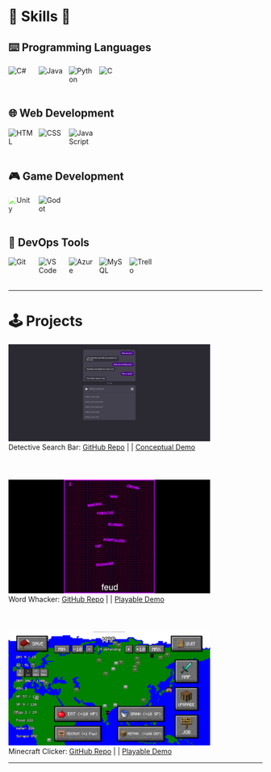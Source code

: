 # 👾 Skills 👾

## ⌨️ Programming Languages
<img align="left" alt="C#" width="50px" style="padding-right:10px;" src="https://cdn.jsdelivr.net/gh/devicons/devicon@latest/icons/csharp/csharp-original.svg" />
<img align="left" alt="Java" width="50px" style="padding-right:10px;" src="https://cdn.jsdelivr.net/gh/devicons/devicon@latest/icons/java/java-original.svg" />
<img align="left" alt="Python" width="50px" style="padding-right:10px;" src="https://cdn.jsdelivr.net/gh/devicons/devicon@latest/icons/python/python-original.svg" />
<img align="left" alt="C" width="50px" style="padding-right:10px;" src="https://cdn.jsdelivr.net/gh/devicons/devicon@latest/icons/c/c-original.svg" />
<br><br><br>

## 🌐 Web Development
<img align="left" alt="HTML" width="50px" style="padding-right:10px;" src="https://cdn.jsdelivr.net/gh/devicons/devicon@latest/icons/html5/html5-original.svg" />
<img align="left" alt="CSS" width="50px" style="padding-right:10px;" src="https://cdn.jsdelivr.net/gh/devicons/devicon@latest/icons/css3/css3-original.svg" />
<img align="left" alt="JavaScript" width="50px" style="padding-right:10px;" src="https://cdn.jsdelivr.net/gh/devicons/devicon@latest/icons/javascript/javascript-original.svg" />
<br><br><br>

## 🎮 Game Development
<img align="left" alt="Unity" width="50px" style="padding-right:10px; filter:brightness(1.5);" src="https://cdn.jsdelivr.net/gh/devicons/devicon@latest/icons/unity/unity-original.svg" />
<img align="left" alt="Godot" width="50px" style="padding-right:10px;" src="https://cdn.jsdelivr.net/gh/devicons/devicon@latest/icons/godot/godot-original.svg" />
<br><br><br>

## 🧰 DevOps Tools
<img align="left" alt="Git" width="50px" style="padding-right:10px;" src="https://cdn.jsdelivr.net/gh/devicons/devicon@latest/icons/git/git-original.svg" />
<img align="left" alt="VS Code" width="50px" style="padding-right:10px;" src="https://cdn.jsdelivr.net/gh/devicons/devicon@latest/icons/vscode/vscode-original.svg" />
<img align="left" alt="Azure" width="50px" style="padding-right:10px;" src="https://cdn.jsdelivr.net/gh/devicons/devicon@latest/icons/azure/azure-original.svg" />
<img align="left" alt="MySQL" width="50px" style="padding-right:10px;" src="https://cdn.jsdelivr.net/gh/devicons/devicon@latest/icons/mysql/mysql-original.svg" />
<img align="left" alt="Trello" width="50px" style="padding-right:10px;" src="https://cdn.jsdelivr.net/gh/devicons/devicon@latest/icons/trello/trello-original.svg" />
<br><br><br>

<!-- ## 💻 Random
<img align="left" alt="Windows" width="50px" style="padding-right:10px;" src="https://cdn.jsdelivr.net/gh/devicons/devicon@latest/icons/windows11/windows11-original.svg" />
<img align="left" alt="Linux" width="50px" style="padding-right:10px;" src="https://cdn.jsdelivr.net/gh/devicons/devicon@latest/icons/linux/linux-original.svg" />
<img align="left" alt="Chrome" width="50px" style="padding-right:10px;" src="https://cdn.jsdelivr.net/gh/devicons/devicon@latest/icons/chrome/chrome-original.svg" />
<img align="left" alt="Firefox" width="50px" style="padding-right:10px;" src="https://cdn.jsdelivr.net/gh/devicons/devicon@latest/icons/firefox/firefox-original.svg" />
<img align="left" alt="Canva" width="50px" style="padding-right:10px;" src="https://cdn.jsdelivr.net/gh/devicons/devicon@latest/icons/canva/canva-original.svg" />
<img align="left" alt="Confluence" width="50px" style="padding-right:10px;" src="https://cdn.jsdelivr.net/gh/devicons/devicon@latest/icons/confluence/confluence-original.svg" />
<img align="left" alt="Slack" width="50px" style="padding-right:10px;" src="https://cdn.jsdelivr.net/gh/devicons/devicon@latest/icons/slack/slack-original.svg" />
<img align="left" alt="GIMP" width="50px" style="padding-right:10px;" src="https://cdn.jsdelivr.net/gh/devicons/devicon@latest/icons/gimp/gimp-original.svg" />
<img align="left" alt="Notion" width="50px" style="padding-right:10px;" src="https://cdn.jsdelivr.net/gh/devicons/devicon@latest/icons/notion/notion-original.svg" />
<img align="left" alt="PyTorch" width="50px" style="padding-right:10px;" src="https://cdn.jsdelivr.net/gh/devicons/devicon@latest/icons/pytorch/pytorch-original.svg" />
<br><br><br> -->

---

# 🕹️ Projects
<a href="keyuhara.github.io/DetectiveSearchBar/">
   <img alt="Detective Search Bar" width="400px" style="padding-right:10px;" title="Click here for demo!" 
     src="https://raw.githubusercontent.com/Keyuhara/DetectiveSearchBar/main/Screenshots/demo.png"/></a>
<br>
<figcaption>Detective Search Bar: <a href="github.com/Keyuhara/DetectiveSearchBar">GitHub Repo</a> | | <a href="keyuhara.github.io/DetectiveSearchBar/">Conceptual Demo</a> </figcaption>

#

<br>
<a href="keyuhara.github.io/WordWhacker/">
   <img alt="Word Whacker" width="400px" style="padding-right:10px;" title="Click to play!" 
     src="https://raw.githubusercontent.com/Keyuhara/WordWhacker/main/Screenshots/gameplay.PNG"/></a>
<br>
<figcaption>Word Whacker: <a href="github.com/Keyuhara/WordWhacker">GitHub Repo</a> | | <a href="keyuhara.github.io/WordWhacker/">Playable Demo</a> </figcaption>

#

<br>
<a href="https://keyuhara.github.io/MinecraftClicker/">
   <img alt="Minecraft Clicker" width="400px" style="padding-right:10px;" title="Click to play!" 
     src="https://raw.githubusercontent.com/Keyuhara/MinecraftClicker/main/Screenshots/gameplay.png"/></a>
<br>
<figcaption>Minecraft Clicker: <a href="github.com/Keyuhara/MinecraftClicker">GitHub Repo</a> | | <a href="keyuhara.github.io/MinecraftClicker/">Playable Demo</a> </figcaption>

---
